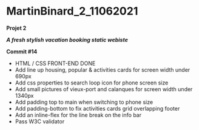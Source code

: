 # MartinBinard_2_11062021
**Projet 2**

***A fresh stylish vacation booking static webiste***

**Commit #14**

* HTML / CSS FRONT-END DONE
* Add line up housing, popular & activities cards for screen width under 690px
* Add css properties to search loop icon for phone screen size
* Add small pictures of vieux-port and calanques for screen width under 1340px
* Add padding top to main when switching to phone size
* Add padding-bottom to fix activities cards grid overlapping footer
* Add an inline-flex for the line break on the info bar
* Pass W3C validator